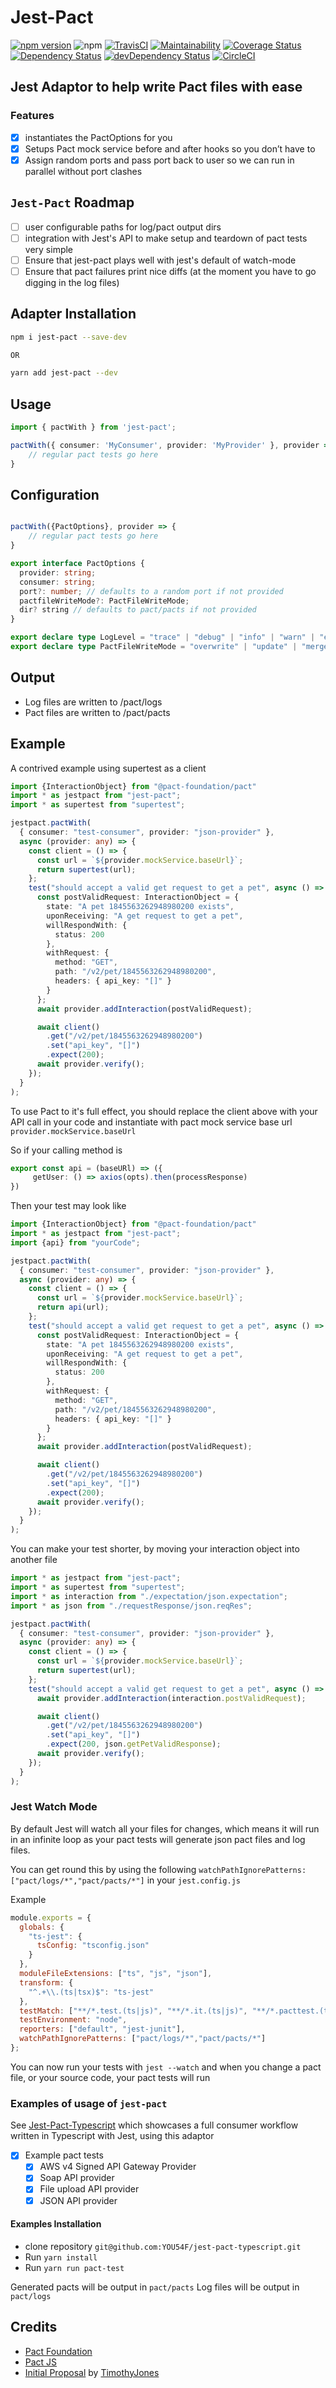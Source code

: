# Jest-Pact

[![npm version](https://badge.fury.io/js/jest-pact.svg)](https://badge.fury.io/js/jest-pact)
![npm](https://img.shields.io/npm/dm/jest-pact.svg)
[![TravisCI](https://travis-ci.org/YOU54F/jest-pact.svg?branch=master)](https://travis-ci.org/YOU54F/jest-pact)
[![Maintainability](https://api.codeclimate.com/v1/badges/4ad6c94892c6704253ca/maintainability)](https://codeclimate.com/github/YOU54F/jest-pact/maintainability)
[![Coverage Status](https://coveralls.io/repos/github/YOU54F/jest-pact/badge.svg)](https://coveralls.io/github/YOU54F/jest-pact)
[![Dependency Status](https://img.shields.io/david/you54f/jest-pact.svg?style=flat-square)](https://david-dm.org/you54f/jest-pact)
[![devDependency Status](https://img.shields.io/david/dev/you54f/jest-pact.svg?style=flat-square)](https://david-dm.org/you54f/jest-pact#info=devDependencies)
[![CircleCI](https://circleci.com/gh/YOU54F/jest-pact.svg?style=svg)](https://circleci.com/gh/YOU54F/jest-pact)


## Jest Adaptor to help write Pact files with ease

### Features

- [x] instantiates the PactOptions for you
- [x] Setups Pact mock service before and after hooks so you don’t have to
- [x] Assign random ports and pass port back to user so we can run in parallel without port clashes

## `Jest-Pact` Roadmap

- [ ] user configurable paths for log/pact output dirs
- [ ] integration with Jest's API to make setup and teardown of pact tests very simple
- [ ] Ensure that jest-pact plays well with jest's default of watch-mode
- [ ] Ensure that pact failures print nice diffs (at the moment you have to go digging in the log files)

## Adapter Installation

```sh
npm i jest-pact --save-dev

OR

yarn add jest-pact --dev
```

## Usage

```ts
import { pactWith } from 'jest-pact';

pactWith({ consumer: 'MyConsumer', provider: 'MyProvider' }, provider => {
    // regular pact tests go here
}
```

## Configuration

```ts

pactWith({PactOptions}, provider => {
    // regular pact tests go here
}

export interface PactOptions {
  provider: string;
  consumer: string;
  port?: number; // defaults to a random port if not provided
  pactfileWriteMode?: PactFileWriteMode;
  dir? string // defaults to pact/pacts if not provided
}

export declare type LogLevel = "trace" | "debug" | "info" | "warn" | "error" | "fatal";
export declare type PactFileWriteMode = "overwrite" | "update" | "merge";

```

## Output

- Log files are written to /pact/logs
- Pact files are written to /pact/pacts

## Example

A contrived example using supertest as a client

```ts
import {InteractionObject} from "@pact-foundation/pact"
import * as jestpact from "jest-pact";
import * as supertest from "supertest";

jestpact.pactWith(
  { consumer: "test-consumer", provider: "json-provider" },
  async (provider: any) => {
    const client = () => {
      const url = `${provider.mockService.baseUrl}`;
      return supertest(url);
    };
    test("should accept a valid get request to get a pet", async () => {
      const postValidRequest: InteractionObject = {
        state: "A pet 1845563262948980200 exists",
        uponReceiving: "A get request to get a pet",
        willRespondWith: {
          status: 200
        },
        withRequest: {
          method: "GET",
          path: "/v2/pet/1845563262948980200",
          headers: { api_key: "[]" }
        }
      };
      await provider.addInteraction(postValidRequest);

      await client()
        .get("/v2/pet/1845563262948980200")
        .set("api_key", "[]")
        .expect(200);
      await provider.verify();
    });
  }
);

```

To use Pact to it's full effect, you should replace the client above with your API call in your code and instantiate with pact mock service base url `provider.mockService.baseUrl`

So if your calling method is

```ts
export const api = (baseURl) => ({ 
     getUser: () => axios(opts).then(processResponse)
})
```

Then your test may look like

```ts
import {InteractionObject} from "@pact-foundation/pact"
import * as jestpact from "jest-pact";
import {api} from "yourCode";

jestpact.pactWith(
  { consumer: "test-consumer", provider: "json-provider" },
  async (provider: any) => {
    const client = () => {
      const url = `${provider.mockService.baseUrl}`;
      return api(url);
    };
    test("should accept a valid get request to get a pet", async () => {
      const postValidRequest: InteractionObject = {
        state: "A pet 1845563262948980200 exists",
        uponReceiving: "A get request to get a pet",
        willRespondWith: {
          status: 200
        },
        withRequest: {
          method: "GET",
          path: "/v2/pet/1845563262948980200",
          headers: { api_key: "[]" }
        }
      };
      await provider.addInteraction(postValidRequest);

      await client()
        .get("/v2/pet/1845563262948980200")
        .set("api_key", "[]")
        .expect(200);
      await provider.verify();
    });
  }
);

```

You can make your test shorter, by moving your interaction object into another file

```ts
import * as jestpact from "jest-pact";
import * as supertest from "supertest";
import * as interaction from "./expectation/json.expectation";
import * as json from "./requestResponse/json.reqRes";

jestpact.pactWith(
  { consumer: "test-consumer", provider: "json-provider" },
  async (provider: any) => {
    const client = () => {
      const url = `${provider.mockService.baseUrl}`;
      return supertest(url);
    };
    test("should accept a valid get request to get a pet", async () => {
      await provider.addInteraction(interaction.postValidRequest);

      await client()
        .get("/v2/pet/1845563262948980200")
        .set("api_key", "[]")
        .expect(200, json.getPetValidResponse);
      await provider.verify();
    });
  }
);

```

### Jest Watch Mode

By default Jest will watch all your files for changes, which means it will run in an infinite loop as your pact tests will generate json pact files and log files.

You can get round this by using the following `watchPathIgnorePatterns: ["pact/logs/*","pact/pacts/*"]` in your `jest.config.js` 

Example

```js
module.exports = {
  globals: {
    "ts-jest": {
      tsConfig: "tsconfig.json"
    }
  },
  moduleFileExtensions: ["ts", "js", "json"],
  transform: {
    "^.+\\.(ts|tsx)$": "ts-jest"
  },
  testMatch: ["**/*.test.(ts|js)", "**/*.it.(ts|js)", "**/*.pacttest.(ts|js)"],
  testEnvironment: "node",
  reporters: ["default", "jest-junit"],
  watchPathIgnorePatterns: ["pact/logs/*","pact/pacts/*"]
};
```

You can now run your tests with `jest --watch` and when you change a pact file, or your source code, your pact tests will run

### Examples of usage of `jest-pact`

See [Jest-Pact-Typescript](https://github.com/YOU54F/jest-pact-typescript) which showcases a full consumer workflow written in Typescript with Jest, using this adaptor

- [x] Example pact tests
  - [x] AWS v4 Signed API Gateway Provider
  - [x] Soap API provider
  - [x] File upload API provider
  - [x] JSON API provider

#### Examples Installation

- clone repository `git@github.com:YOU54F/jest-pact-typescript.git`
- Run `yarn install`
- Run `yarn run pact-test`

Generated pacts will be output in `pact/pacts`
Log files will be output in `pact/logs`

## Credits

- [Pact Foundation](https://github.com/pact-foundation)
- [Pact JS](https://github.com/pact-foundation/pact-js)
- [Initial Proposal](https://github.com/pact-foundation/pact-js/issues/215#issuecomment-437237669) by [TimothyJones](https://github.com/TimothyJones)
